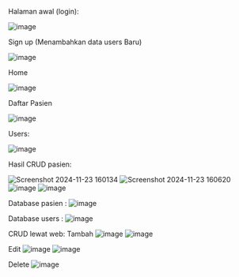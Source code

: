Halaman awal (login):

![image](https://github.com/user-attachments/assets/8c7d657f-54cb-4874-a7c1-e95a97637bac)

Sign up (Menambahkan data users Baru)

![image](https://github.com/user-attachments/assets/075270b6-e578-49a7-88d4-3bfbae9fafa0)

Home

![image](https://github.com/user-attachments/assets/36e97c9a-e8e2-4f31-8c42-3764dbd1d391)

Daftar Pasien

![image](https://github.com/user-attachments/assets/17c995f9-02bb-4453-8d57-eda340c0c815)

Users:

![image](https://github.com/user-attachments/assets/e81e6a51-d4b6-420e-92ea-b9e5ddfa2b57)

Hasil CRUD pasien:

![Screenshot 2024-11-23 160134](https://github.com/user-attachments/assets/0e5bcfc9-d5e0-4efb-b22f-39e09ae571b1)
![Screenshot 2024-11-23 160620](https://github.com/user-attachments/assets/004448c6-6302-45f7-9876-f52f3de38f77)
![image](https://github.com/user-attachments/assets/717e65ff-2f1f-49e3-9c50-aa9f26723d72)
![image](https://github.com/user-attachments/assets/dd57835b-c7a1-48aa-9ae1-3d52a165ba7c)

Database pasien :
![image](https://github.com/user-attachments/assets/5e9049c2-5f8a-43ff-ae13-4bff7a36b5c5)


Database users :
![image](https://github.com/user-attachments/assets/c904709a-e7c2-478f-92f9-e51d88cc5cf6)

CRUD lewat web:
Tambah
![image](https://github.com/user-attachments/assets/fd05b6ec-7036-48fc-8ba6-4f1c42759b85)
![image](https://github.com/user-attachments/assets/51840355-0a59-47ca-851a-98fae24e42ff)

Edit
![image](https://github.com/user-attachments/assets/f801b479-cc49-4a41-9a09-b50ce9836e47)
![image](https://github.com/user-attachments/assets/b3ad2b95-e19f-4ceb-b863-3af1bd0c13f0)

Delete
![image](https://github.com/user-attachments/assets/27ea482e-8fff-40c7-9f84-871663d97529)



